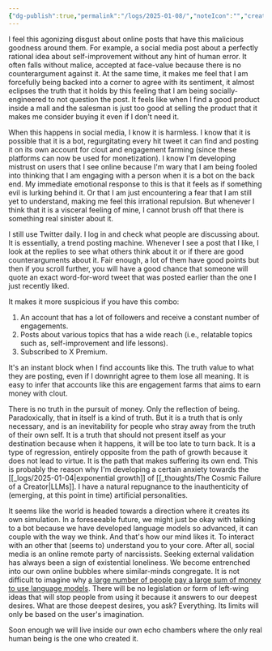 ```yaml
---
{"dg-publish":true,"permalink":"/logs/2025-01-08/","noteIcon":"","created":"2025-01-08"}
---
```


I feel this agonizing disgust about online posts that have this malicious goodness around them. For example, a social media post about a perfectly rational idea about self-improvement without any hint of human error. It often falls without malice, accepted at face-value because there is no counterargument against it. At the same time, it makes me feel that I am forcefully being backed into a corner to agree with its sentiment, it almost eclipses the truth that it holds by this feeling that I am being socially-engineered to not question the post. It feels like when I find a good product inside a mall and the salesman is just too good at selling the product that it makes me consider buying it even if I don't need it.

When this happens in social media, I know it is harmless. I know that it is possible that it is a bot, regurgitating every hit tweet it can find and posting it on its own account for clout and engagement farming (since these platforms can now be used for monetization). I know I'm developing mistrust on users that I see online because I'm wary that I am being fooled into thinking that I am engaging with a person when it is a bot on the back end. My immediate emotional response to this is that it feels as if something evil is lurking behind it. Or that I am just encountering a fear that I am still yet to understand, making me feel this irrational repulsion. But whenever I think that it is a visceral feeling of mine, I cannot brush off that there is something real sinister about it.

I still use Twitter daily. I log in and check what people are discussing about. It is essentially, a trend posting machine. Whenever I see a post that I like, I look at the replies to see what others think about it or if there are good counterarguments about it. Fair enough, a lot of them have good points but then if you scroll further, you will have a good chance that someone will quote an exact word-for-word tweet that was posted earlier than the one I just recently liked.

It makes it more suspicious if you have this combo:
1. An account that has a lot of followers and receive a constant number of engagements.
2. Posts about various topics that has a wide reach (i.e., relatable topics such as, self-improvement and life lessons).
3. Subscribed to X Premium.

It's an instant block when I find accounts like this. The truth value to what they are posting, even if I downright agree to them lose all meaning. It is easy to infer that accounts like this are engagement farms that aims to earn money with clout.

There is no truth in the pursuit of money. Only the reflection of being. Paradoxically, that in itself is a kind of truth. But it is a truth that is only necessary, and is an inevitability for people who stray away from the truth of their own self. It is a truth that should not present itself as your destination because when it happens, it will be too late to turn back. It is a type of regression, entirely opposite from the path of growth because it does not lead to virtue. It is the path that makes suffering its own end. This is probably the reason why I'm developing a certain anxiety towards the [[_logs/2025-01-04\|exponential growth]] of [[_thoughts/The Cosmic Failure of a Creator\|LLMs]]. I have a natural repugnance to the inauthenticity of (emerging, at this point in time) artificial personalities.

It seems like the world is headed towards a direction where it creates its own simulation. In a foreseeable future, we might just be okay with talking to a bot because we have developed language models so advanced, it can couple with the way we think. And that's how our mind likes it. To interact with an other that (seems to) understand you to your core. After all, social media is an online remote party of narcissists. Seeking external validation has always been a sign of existential loneliness. We become entrenched into our own online bubbles where similar-minds congregate. It is not difficult to imagine why [a large number of people pay a large sum of money to use language models](https://futurism.com/the-byte/openai-chatgpt-pro-subscription-losing-money). There will be no legislation or form of left-wing ideas that will stop people from using it because it answers to our deepest desires. What are those deepest desires, you ask? Everything. Its limits will only be based on the user's imagination.

Soon enough we will live inside our own echo chambers where the only real human being is the one who created it. 